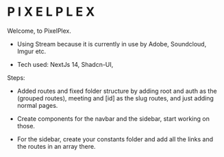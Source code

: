 # P I X E L   P L E X 

Welcome, to PixelPlex. 


- Using Stream because it is currently in use by Adobe, Soundcloud, Imgur etc. 

- Tech used: NextJs 14, Shadcn-UI, 

Steps: 
- Added routes and fixed folder structure by adding root and auth as the (grouped routes), meeting and [id] as the slug routes, and just adding normal pages. 

- Create components for the navbar and the sidebar, start working on those. 

- For the sidebar, create your constants folder and add all the links and the routes in an array there. 